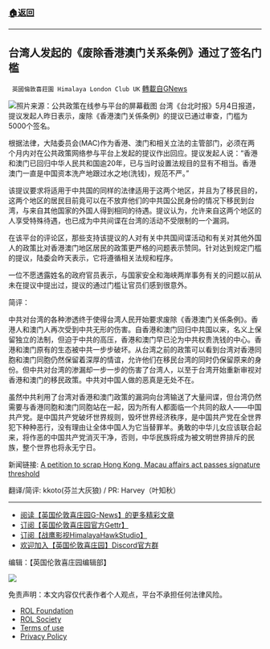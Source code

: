 ###  [:house:返回](README.md)
---


## 台湾人发起的《废除香港澳门关系条例》通过了签名门槛
` 英國倫敦喜莊園 Himalaya London Club UK` [轉載自GNews](https://gnews.org/zh-hans/2470889/)

![](https://assets.gnews.org/wp-content/uploads/2022/05/P01-220504-0081.jpg)照片来源：公共政策在线参与平台的屏幕截图 
台湾《台北时报》5月4日报道，提议发起人昨日表示，废除《香港澳门关係条例》的提议已通过审查，门槛为5000个签名。
 
根据法律，大陆委员会(MAC)作为香港、澳门和相关立法的主管部门，必须在两个月内对在公共政策网络参与平台上发起的提议作出回应。提议发起人说：“香港和澳门已回归中华人民共和国逾20年，已与当时设置法规目的显有不相当。香港澳门一直是中国资本洗产地跟过水之地(洗钱)，规范不严。”
 
该提议要求将适用于中共国的同样的法律适用于这两个地区，并且为了移民目的，这两个地区的居民目前竟可以在不放弃他们的中共国公民身份的情况下移民到台湾，与来自其他国家的外国人得到相同的待遇。提议认为，允许来自这两个地区的人享受特殊待遇，也已成为中共间谍在台湾的活动不受限制的一个漏洞。
 
在该平台的评论区，那些支持该提议的人对有关中共国间谍活动和有关对其他外国人的政策比对香港澳门地区居民的政策更严格的问题表示赞同。针对达到规定门槛的提议，陆委会昨天表示，它将遵循相关法规和程序。
 
一位不愿透露姓名的政府官员表示，与国家安全和海峡两岸事务有关的问题以前从未在提议中提出过，提议的通过门槛让官员们感到很意外。
  
简评：
 
中共对台湾的各种渗透终于使得台湾人民开始要求废除《香港澳门关係条例》。香港人和澳门人再次受到中共无形的伤害。自香港和澳门回归中共国以来，名义上保留独立的法制，但迫于中共的高压，香港和澳门早已沦为中共权贵洗钱的中心。香港和澳门原有的生态被中共一步步破坏。从台湾之前的政策可以看到台湾对香港同胞和澳门同胞仍然保留着深厚的情谊，允许他们在移民台湾的同时仍保留原来的身份。但中共对台湾的渗漏却一步一步的伤害了台湾人，以至于台湾开始重新审视对香港和澳门的移民政策。中共对中国人做的恶真是无处不在。
 
虽然中共利用了台湾对香港和澳门政策的漏洞向台湾输送了大量间谍，但台湾仍然需要与香港同胞和澳门同胞站在一起，因为所有人都面临一个共同的敌人——中国共产党。是中国共产党破坏世界规则，毁坏世界经济秩序，是中国共产党在全世界犯下种种恶行，没有理由让全体中国人为它当替罪羊。勇敢的中华儿女应该联合起来，将作恶的中国共产党消灭干净，否则，中华民族将成为被文明世界排斥的民族，整个世界也将永无宁日。
 
新闻链接: [A petition to scrap Hong Kong, Macau affairs act passes signature threshold](https://www.taipeitimes.com/News/front/archives/2022/05/04/2003777681)
 
翻译/简评: kkoto(芬兰大灰狼) / PR: Harvey（叶知秋）
 
* * *
 
- [阅读【英国伦敦喜庄园G-News】的更多精彩文章](https://gnews.org/zh-hans/author/himalaya_hawk/)
- [订阅【英国伦敦喜庄园官方Gettr】](https://www.gettr.com/user/himalayaukclub)
- [订阅【战鹰影视HimalayaHawkStudio】](https://www.gettr.com/user/hawk_studio)
- [欢迎加入【英国伦敦喜庄园】Discord官方群](https://discord.gg/VsNaHaMUsy)

编辑：【英国伦敦喜庄园编辑部】
 
![](https://assets.gnews.org/wp-content/uploads/2022/04/HHS_QRCode_up_220405.jpg)

免责声明：本文内容仅代表作者个人观点，平台不承担任何法律风险。
  
- [ROL Foundation](https://rolfoundation.org/)
- [ROL Society](https://rolsociety.org/)
- [Terms of use](https://gnews.org/terms-of-use-3/)
- [Privacy Policy](https://gnews.org/privacy-policy/)
